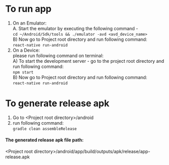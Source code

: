 # To run app  
1. On an Emulator:  
	A. Start the emulator by executing the following command -   
        	`cd ~/Android/Sdk/tools && ./emulator -avd <avd_device_name>`  
        B) Now go to Project root directory and run following command:  
        	`react-native run-android`
2. On a Device:  
please run following command on terminal:  
    	A) To start the development server - go to the project root directory and run following command:  
        	`npm start`  
        B) Now go to Project root directory and run following command:  
        	`react-native run-android`  
# To generate release apk  
1. Go to \<Project root directory\>/android  
2. run following command:  
`gradle clean assembleRelease`
#### The generated release apk file path:
\<Project root directory\>/android/app/build/outputs/apk/release/app-release.apk
